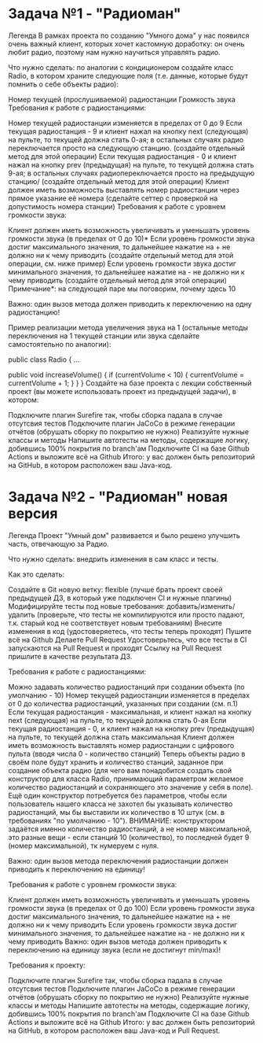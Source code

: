 # Задача №1 - "Радиоман"
Легенда
В рамках проекта по созданию "Умного дома" у нас появился очень важный клиент, которых хочет кастомную доработку: он очень любит радио, поэтому нам нужно научиться управлять радио.

Что нужно сделать: по аналогии с кондиционером создайте класс Radio, в котором храните следующие поля (т.е. данные, которые будут помнить о себе объекты радио):

Номер текущей (прослушиваемой) радиостанции
Громкость звука
Требования к работе с радиостанциями:

Номер текущей радиостанции изменяется в пределах от 0 до 9
Если текущая радиостанция - 9 и клиент нажал на кнопку next (следующая) на пульте, то текущей должна стать 0-ая; в остальных случаях радио переключается просто на следующую станцию. (создайте отдельный метод для этой операции)
Если текущая радиостанция - 0 и клиент нажал на кнопку prev (предыдущая) на пульте, то текущей должна стать 9-ая; в остальных случаях радиопереключается просто на предыдущую станцию/ (создайте отдельный метод для этой операции)
Клиент должен иметь возможность выставлять номер радиостанции через прямое указание её номера (сделайте сеттер с проверкой на допустимость номера станции)
Требования к работе с уровнем громкости звука:

Клиент должен иметь возможность увеличивать и уменьшать уровень громкости звука (в пределах от 0 до 10)*
Если уровень громкости звука достиг максимального значения, то дальнейшее нажатие на + не должно ни к чему приводить (создайте отдельный метод для этой операции, см. ниже пример)
Если уровень громкости звука достиг минимального значения, то дальнейшее нажатие на - не должно ни к чему приводить (создайте отдельный метод для этой операции)
Примечание*: на следующей паре мы поговорим, почему здесь 10

Важно: один вызов метода должен приводить к переключению на одну радиостанцию!

Пример реализации метода увеличения звука на 1 (остальные методы переключения на 1 текущей станции или звука сделайте самостоятельно по аналогии):

public class Radio {
  ...
  
  public void increaseVolume() {
    if (currentVolume < 10) {
      currentVolume = currentVolume + 1;
    }
  }
}
Создайте на базе проекта с лекции собственный проект (вы можете использовать проект из предыдущей задачи), в котором:

Подключите плагин Surefire так, чтобы сборка падала в случае отсутсвия тестов
Подключите плагин JaCoCo в режиме генерации отчётов (обрушать сборку по покрытию не нужно)
Реализуйте нужные классы и методы
Напишите автотесты на методы, содержащие логику, добившись 100% покрытия по branch'ам
Подключите CI на базе Github Actions и выложите всё на Github
Итого: у вас должен быть репозиторий на GitHub, в котором расположен ваш Java-код.

# Задача №2 - "Радиоман" новая версия
Легенда
Проект "Умный дом" развивается и было решено улучшить часть, отвечающую за Радио.

Что нужно сделать: внедрить изменения в сам класс и тесты.

Как это сделать:

Создайте в Git новую ветку: flexible (лучше брать проект своей предыдущей ДЗ, в который уже подключен CI и нужные плагины)
Модифицируйте тесты под новые требования: добавить/изменить/удалить (проверьте, что тесты не компилируются или просто падают, т.к. старый код не соответствует новым требованиям)
Внесите изменения в код (удостоверяетесь, что тесты теперь проходят)
Пушите всё на Github
Делаете Pull Request
Удостоверьтесь, что все тесты в CI запускаются на Pull Request и проходят
Ссылку на Pull Request пришлите в качестве результата ДЗ.

Требования к работе с радиостанциями:

Можно задавать количество радиостанций при создании объекта (по умолчанию - 10)
Номер текущей радиостанции изменяется в пределах от 0 до количества радиостанций, указанных при создании (см. п.1)
Если текущая радиостанция - максимальная, и клиент нажал на кнопку next (следующая) на пульте, то текущей должна стать 0-ая
Если текущая радиостанция - 0, и клиент нажал на кнопку prev (предыдущая) на пульте, то текущей должна стать максимальная
Клиент должен иметь возможность выставлять номер радиостанции с цифрового пульта (вводя числа 0 - количество станций)
Теперь объекты радио в своём поле будут хранить и количество станций, заданное при создание объекта радио (для чего вам понадобится создать свой конструктор для класса Radio, принимающий параметром желаемое количество радиостанций и сохраняющего это значение у себя в поле). Ещё один конструктор потребуется без параметров, чтобы если пользователь нашего класса не захотел бы указывать количество радиостанций, мы бы выставили их количество в 10 штук (см. в требованиях "по умолчанию - 10"). ВНИМАНИЕ: конструктором задаётся именно количество радиостанций, а не номер максимальной, это разные вещи - если станций 10 (количество), то последней будет 9 (номер максимальной), тк нумеруем с нуля.

Важно: один вызов метода переключения радиостанции должен приводить к переключению на единицу!

Требования к работе с уровнем громкости звука:

Клиент должен иметь возможность увеличивать и уменьшать уровень громкости звука (в пределах от 0 до 100)
Если уровень громкости звука достиг максимального значения, то дальнейшее нажатие на + не должно ни к чему приводить
Если уровень громкости звука достиг минимального значения, то дальнейшее нажатие на - не должно ни к чему приводить
Важно: один вызов метода должен приводить к переключению на единицу звука (если не достигнут min/max)!

Требования к проекту:

Подключите плагин Surefire так, чтобы сборка падала в случае отсутсвия тестов
Подключите плагин JaCoCo в режиме генерации отчётов (обрушать сборку по покрытию не нужно)
Реализуйте нужные классы и методы
Напишите автотесты на методы, содержащие логику, добившись 100% покрытия по branch'ам
Подключите CI на базе Github Actions и выложите всё на Github
Итого: у вас должен быть репозиторий на GitHub, в котором расположен ваш Java-код и Pull Request.
